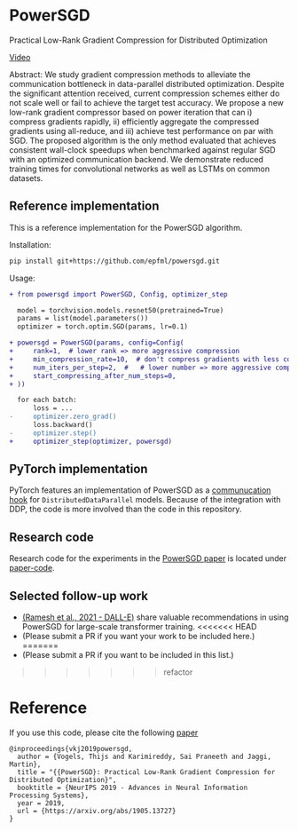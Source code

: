 # PowerSGD

Practical Low-Rank Gradient Compression for Distributed Optimization

[Video](https://www.youtube.com/watch?v=xVxSu7KGtHw)

Abstract:
We study gradient compression methods to alleviate the communication bottleneck in data-parallel distributed optimization. Despite the significant attention received, current compression schemes either do not scale well or fail to achieve the target test accuracy. We propose a new low-rank gradient compressor based on power iteration that can i) compress gradients rapidly, ii) efficiently aggregate the compressed gradients using all-reduce, and iii) achieve test performance on par with SGD. The proposed algorithm is the only method evaluated that achieves consistent wall-clock speedups when benchmarked against regular SGD with an optimized communication backend. We demonstrate reduced training times for convolutional networks as well as LSTMs on common datasets.


## Reference implementation

This is a reference implementation for the PowerSGD algorithm.

Installation:

```bash
pip install git+https://github.com/epfml/powersgd.git
```

Usage:

```diff
+ from powersgd import PowerSGD, Config, optimizer_step

  model = torchvision.models.resnet50(pretrained=True)
  params = list(model.parameters())
  optimizer = torch.optim.SGD(params, lr=0.1)

+ powersgd = PowerSGD(params, config=Config(
+     rank=1,  # lower rank => more aggressive compression
+     min_compression_rate=10,  # don't compress gradients with less compression
+     num_iters_per_step=2,  #   # lower number => more aggressive compression
+     start_compressing_after_num_steps=0,
+ ))

  for each batch:
      loss = ...
-     optimizer.zero_grad()
      loss.backward()
-     optimizer.step()
+     optimizer_step(optimizer, powersgd)
```

## PyTorch implementation
PyTorch features an implementation of PowerSGD as a [communucation hook](https://pytorch.org/docs/stable/ddp_comm_hooks.html) for `DistributedDataParallel` models.
Because of the integration with DDP, the code is more involved than the code in this repository.
## Research code

Research code for the experiments in the [PowerSGD paper](https://arxiv.org/abs/1905.13727) is located under [paper-code](./paper-code/README.md).

## Selected follow-up work 
- [(Ramesh et al., 2021 - DALL-E)](https://arxiv.org/abs/2102.12092) share valuable recommendations in using PowerSGD for large-scale transformer training.
<<<<<<< HEAD
- (Please submit a PR if you want your work to be included here.)
=======
- (Please submit a PR if you want to be included in this list.)
>>>>>>> refactor


# Reference

If you use this code, please cite the following [paper](https://arxiv.org/abs/1905.13727)

    @inproceedings{vkj2019powersgd,
      author = {Vogels, Thijs and Karimireddy, Sai Praneeth and Jaggi, Martin},
      title = "{{PowerSGD}: Practical Low-Rank Gradient Compression for Distributed Optimization}",
      booktitle = {NeurIPS 2019 - Advances in Neural Information Processing Systems},
      year = 2019,
      url = {https://arxiv.org/abs/1905.13727}
    }
